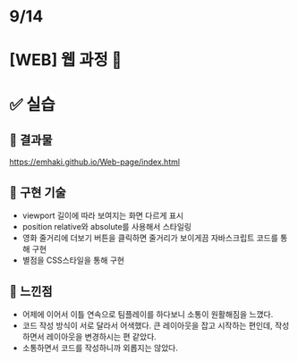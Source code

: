 # 9/14

# [WEB] 웹 과정 📝

# ✅ 실습

## 📑 결과물

https://emhaki.github.io/Web-page/index.html

## 🔎 구현 기술

- viewport 길이에 따라 보여지는 화면 다르게 표시
- position relative와 absolute를 사용해서 스타일링
- 영화 줄거리에 더보기 버튼을 클릭하면 줄거리가 보이게끔 자바스크립트 코드를 통해 구현
- 별점을 CSS스타일을 통해 구현

## 💎 느낀점

- 어제에 이어서 이틀 연속으로 팀플레이를 하다보니 소통이 원활해짐을 느꼈다.
- 코드 작성 방식이 서로 달라서 어색했다. 큰 레이아웃을 잡고 시작하는 편인데, 작성하면서 레이아웃을 변경하시는 편 같았다.
- 소통하면서 코드를 작성하니까 외롭지는 않았다.
